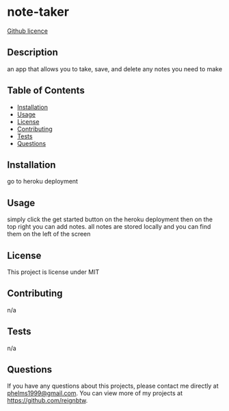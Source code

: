 # note-taker
  [Github licence](http://img.shields.io/badge/license-MIT-blue.svg)
  ## Description 
  an app that allows you to take, save, and delete any notes you need to make
  ## Table of Contents
  * [Installation](#installation)
  * [Usage](#usage)
  * [License](#license)
  * [Contributing](#contributing)
  * [Tests](#tests)
  * [Questions](#questions)
  
  ## Installation 
  go to heroku deployment
  ## Usage 
  simply click the get started button on the heroku deployment then on the top right you can add notes. all notes are stored locally and you can find them on the left of the screen
  ## License 
  This project is license under MIT
  ## Contributing 
  n/a
  ## Tests
  n/a
  ## Questions
  If you have any questions about this projects, please contact me directly at phelms1999@gmail.com. You can view more of my projects at https://github.com/reignbtw.
  